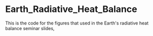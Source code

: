 # Earth_Radiative_Heat_Balance
This is the code for the figures that used in the Earth's radiative heat balance seminar slides,
